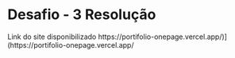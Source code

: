  


<html>
 <head>
  <title>Desafio - 3 Resolução </title>
 </head>
 <body>
    <h1>Desafio - 3 Resolução </h1>
 Link do site disponibilizado https://portifolio-onepage.vercel.app/)](https://portifolio-onepage.vercel.app/
 </body>
</html>
